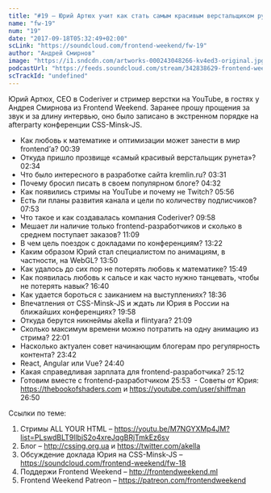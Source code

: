 ```yaml
---
title: "#19 – Юрий Артюх учит как стать самым красивым верстальщиком рунета"
name: "fw-19"
num: "19"
date: "2017-09-18T05:32:49+02:00"
scLink: "https://soundcloud.com/frontend-weekend/fw-19"
author: "Андрей Смирнов"
image: "https://i1.sndcdn.com/artworks-000243048266-kv4ed3-original.jpg"
podcastUrl: "https://feeds.soundcloud.com/stream/342838629-frontend-weekend-fw-19.m4a"
scTrackId: "undefined"
---
```

Юрий Артюх, CEO в Coderiver и стример верстки на YouTube, в гостях у Андрея Смирнова из Frontend Weekend. Заранее прошу прощения за звук и за длину интервью, оно было записано в экстренном порядке на afterparty конференции CSS-Minsk-JS.

- Как любовь к математике и оптимизации может занести в мир frontend’а? <timecode sec="39">00:39</timecode>
- Откуда пришло прозвище «самый красивый верстальщик рунета»? <timecode sec="154">02:34</timecode>
- Что было интересного в разработке сайта kremlin.ru? <timecode sec="211">03:31</timecode>
- Почему бросил писать в своем популярном блоге? <timecode sec="272">04:32</timecode>
- Как появились стримы на YouTube и почему не Twitch? <timecode sec="356">05:56</timecode>
- Есть ли планы развития канала и цели по количеству подписчиков? <timecode sec="473">07:53</timecode>
- Что такое и как создавалась компания Coderiver? <timecode sec="598">09:58</timecode>
- Мешает ли наличие только frontend-разработчиков и сколько в среднем поступает заказов? <timecode sec="669">11:09</timecode>
- В чем цель поездок с докладами по конференциям? <timecode sec="802">13:22</timecode>
- Каким образом Юрий стал специалистом по анимациям, в частности, на WebGL? <timecode sec="830">13:50</timecode>
- Как удалось до сих пор не потерять любовь к математике? <timecode sec="949">15:49</timecode>
- Как появилась любовь к сальсе и как часто нужно танцевать, чтобы не потерять навык? <timecode sec="1000">16:40</timecode>
- Как удается бороться с заиканием на выступлениях? <timecode sec="1116">18:36</timecode>
- Впечатления от CSS-Minsk-JS и ждать ли Юрия в России на ближайших конференциях? <timecode sec="1198">19:58</timecode>
- Откуда берутся никнеймы akella и flintyara? <timecode sec="1269">21:09</timecode>
- Сколько максимум времени можно потратить на одну анимацию из стрима? <timecode sec="1321">22:01</timecode>
- Насколько актуален совет начинающим блогерам про регулярность контента? <timecode sec="1422">23:42</timecode> 
- React, Angular или Vue? <timecode sec="1480">24:40</timecode>
- Какая справедливая зарплата для frontend-разработчика? <timecode sec="1512">25:12</timecode>
- Готовим вместе с frontend-разработчиком <timecode sec="1553">25:53</timecode>
 - Советы от Юрия: https://thebookofshaders.com и https://youtube.com/user/shiffman <timecode sec="1610">26:50</timecode>

Ссылки по теме:
1) Стримы ALL YOUR HTML – https://youtu.be/M7NGYXMp4JM?list=PLswdBLT9llbjS2o4xreJqgBRjTmkEz6sv
2) Блог – http://cssing.org.ua и https://twitter.com/akella
3) Обсуждение доклада Юрия на CSS-Minsk-JS – https://soundcloud.com/frontend-weekend/fw-18
4) Поддержи Frontend Weekend – http://frontendweekend.ml
5) Frontend Weekend Patreon – https://patreon.com/frontendweekend